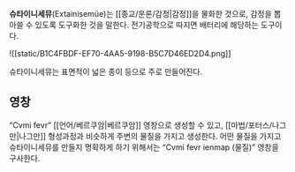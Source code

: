 **슈타이니세뮤**(Extainisemüe)는 [[종교/운론/감정|감정]]을 물화한 것으로, 감정을 뽑아쓸 수 있도록 도구화한 것을 말한다. 전기공학으로 따지면 배터리에 해당하는 도구이다.

![[static/B1C4FBDF-EF70-4AA5-9198-B5C7D46ED2D4.png]]

슈타이니세뮤는 표면적이 넓은 종이 등으로 주로 만들어진다.

## 영창

“Cvmi fevr” [[언어/베르쿠암|베르쿠암]] 영창으로 생성할 수 있고, [[마법/포터스/나그만|나그만]] 형성과정과 비슷하게 주변의 물질을 가지고 생성한다. 어떤 물질을 가지고 슈타이니세뮤를 만들지 명확하게 하기 위해서는 “Cvmi fevr ienmap (물질)” 영창을 구사한다.